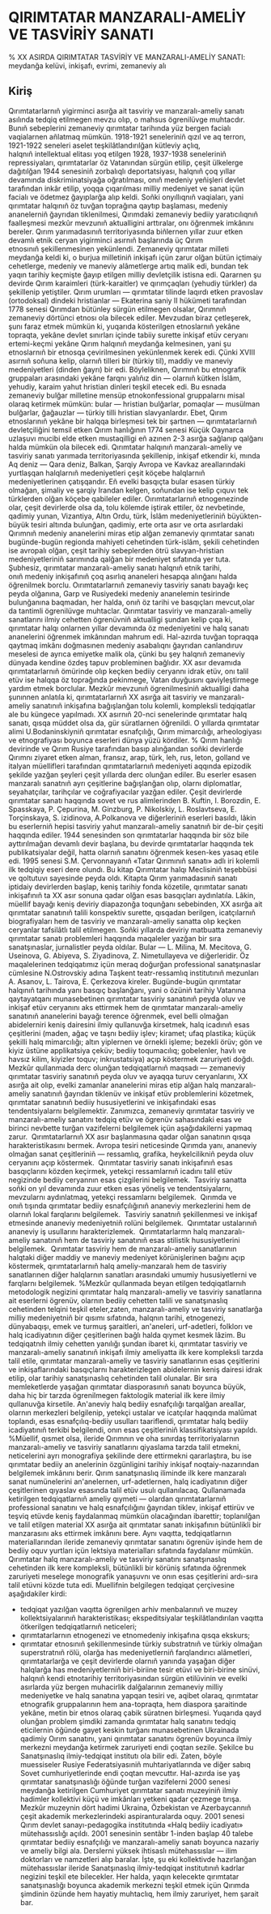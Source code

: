 # QIRIMTATAR MANZARALI-AMELİY VE TASVİRİY SANATI
% ХХ ASIRDA QIRIMTATAR TASVİRİY VE MANZARALI-AMELİY SANATI: meydanğa kelüvi, inkişafı, evrimi, zemaneviy alı

## Kiriş
Qırımtatarlarnıñ yigirminci asırğa ait tasviriy ve manzaralı-ameliy sanatı asılında tedqiq etilmegen mevzu olıp, o mahsus ögrenilüvge muhtacdır.
Bunıñ sebeplerini zemaneviy qırımtatar tarihında yüz bergen facialı vaqialarnen añlatmaq mümkün.
1918-1921 seneleriniñ qızıl ve aq terrorı, 1921-1922 seneleri aselet teşkilâtlandırılğan kütleviy açlıq, halqnıñ intellektual elitası yoq etilgen 1928, 1937-1938 seneleriniñ repressiyaları, qırımtatarlar öz Vatanından sürgün etilip, çeşit ülkelerge dağıtılğan 1944 senesiniñ zorbalıqlı deportatsiyası, halqnıñ çoq yıllar devamında diskriminatsiyağa oğratılması, onıñ medeniy yeñişleri devlet tarafından inkâr etilip, yoqqa çıqarılması milliy medeniyet ve sanat içün facialı ve ödetmez ğayıplarğa alıp keldi.
Soñki onyıllıqnıñ vaqiaları, yani qırımtatar halqınıñ öz tuvğan toprağına qaytıp başlaması, medeniy ananelerniñ ğayrıdan tiklenilmesi, Qırımdaki zemaneviy bediiy yaratıcılıqnıñ faalleşmesi mezkûr mevzunıñ aktualligini arttıralar, onı öğrenmek imkânını bereler.
Qırım yarımadasınıñ territoriyasında biñlernen yıllar zuur etken devamlı etnik ceryan yigirminci asırnıñ başlarında üç Qırım etnosınıñ şekillenmesinen yekünlendi.
Zemaneviy qırımtatar milleti meydanğa keldi ki, o burjua milletiniñ inkişafı içün zarur olğan bütün içtimaiy cehetlerge, medeniy ve maneviy alâmetlerge artıq malik edi, bundan tek yaqın tarihiy keçmişte ğayıp etilgen milliy devletçilik istisna edi.
Qararnen şu devirde Qırım karaimleri (türk-karaitler) ve qırımçaqları (yehudiy türkler) da şekillenip yetiştiler.
Qırım urumları — qırımtatar tilinde laqırdı etken pravoslav (ortodoksal) dindeki hristianlar — Ekaterina saniy II hükümeti tarafından 1778 senesi Qırımdan bütünley sürgün etilmegen olsalar, Qırımnıñ zemaneviy dörtünci etnosı ola bilecek ediler.
Mevzudan biraz çetleşerek, şunı faraz etmek mümkün ki, yuqarıda kösterilgen etnoslarnıñ yekâne topraqta, yekâne devlet sınırları içinde tabiiy surette inkişaf etüv ceryanı ertemi-keçmi yekâne Qırım halqınıñ meydanğa kelmesinen, yani şu etnoslarnıñ bir etnosqa çevirilmesinen yekünlenmek kerek edi.
Çünki XVIII asırnıñ soñuna kelip, olarnıñ tilleri bir (türkiy til), maddiy ve maneviy medeniyetleri (dinden ğayrı) bir edi.
Böyleliknen, Qırımnıñ bu etnografik gruppaları arasındaki yekâne farqnı yalıñız din — olarnıñ kütken İslâm, yehudiy, karaim yahut hristian dinleri teşkil etecek edi.
Bu esnada zemaneviy bulğar milletine mensüp etnokonfessional gruppalarnı misal olaraq ketirmek mümkün: bular — hristian bulğarlar, pomaqlar — musülman bulğarlar, ğağauzlar — türkiy tilli hristian slavyanlardır.
Ebet, Qırım etnoslarınıñ yekâne bir halqqa birleşmesi tek bir şartnen — qırımtatarlarnıñ devletçiliğini temsil etken Qırım hanlığının 1774 senesi Küçük Oaynarca uzlaşuvı mucibi elde etken mustaqilligi eñ azınen 2-3 asırğa sağlanıp qalğanı halda mümkün ola bilecek edi.
Qırımtatar halqınıñ manzaralı-ameliy ve tasviriy sanatı yarımada territoriyasında şekillenip, inkişaf etkendir ki, mında Aq deniz — Qara deniz, Balkan, Şarqiy Avropa ve Kavkaz areallarındaki yurtlaşqan halqlarnıñ medeniyetleri çeşit köçebe halqlarnıñ medeniyetlerinen çatışqandır.
Eñ evelki basqıçta bular esasen türkiy olmağan, şimaliy ve şarqiy Irandan kelgen, soñundan ise kelip çıquvı tek türklerden olğan köçebe qabileler ediler.
Oırımtatarlarnıñ etnogenezinde olar, çeşit devirlerde olsa da, tolu kölemde iştirak ettiler, öz nevbetinde, qadimiy yunan, Vizantiya, Altın Ordu, türk, İslâm medeniyetleriniñ büyükten-büyük tesiri altında bulunğan, qadimiy, erte orta asır ve orta asırlardaki Qırımnıñ medeniy ananelerini miras etip alğan zemaneviy qırımtatar sanatı bugünde-bugün regionda mahiyeti cehetinden türk-islâm, şekili cehetinden ise avropalı olğan, çeşit tarihiy sebeplerden ötrü slavyan-hristian medeniyetleriniñ sarımında qalğan bir medeniyet sıfatında yer tuta.
Şubhesiz, qırımtatar manzaralı-ameliy sanatı halqnıñ etnik tarihi, onıñ medeniy inkişafınıñ çoq asırlıq ananeleri hesapqa alınğanı halda öğrenilmek borclu.
Oırımtatarlarnıñ zemaneviy tasviriy sanatı bayağı keç peyda olğanına, Garp ve Rusiyedeki medeniy ananelemin tesirinde bulunğanına baqmadan, her halda, onıñ öz tarihi ve basqıçları mevcut,оlar da tantimli ögrenilüvge muhtaclar.
Qırımtatar tasviriy ve manzaralı-ameliy sanatlarını ilmiy cehetten ögrenüvniñ aktualligi şundan kelip çıqa ki, qırımtatar halqı onlarnen yıllar devamında öz medeniyetini ve halq sanatı ananelerini öğrenmek imkânından mahrum edi.
Hal-azırda tuvğan topraqqa qaytmaq imkânı doğmasınen medeniy asabalıqnı ğayrıdan canlandıruv meselesi de ayrıca emiyetke malik ola, çünki bu şey halqnıñ zemaneviy dünyada kendine özdeş tapuv probleminen bağlıdır.
XX asır devamıda qırımtatarlarnıñ ömürinde olıp keçken bediiy ceryannı idrak etüv, onı talil etüv ise halqqa öz toprağında pekinmege, Vatan duyğusını qaviyleştirmege yardım etmek borclular.
Mezkûr mevzunıñ ögrenilmesiniñ aktualligi daha şunınnen anlatıla ki, qırımtatarlarnıñ XX asırğa ait tasviriy ve manzaralı-ameliy sanatınıñ inkişafına bağışlanğan tolu kolemli, kompleksli tedqiqatlar ale bu küngece yapılmadı.
XX asırnıñ 20-nci senelerinde qırımtatar halq sanatı, qısqa müddet olsa da, gür süratlarnen öğrenildi.
O yıllarda qırımtatar alimi U.Bodaninskiyniñ qırımtatar esnafçılığı, Qırım mimarcılığı, arheologiyası ve etnografiyası boyunca eserleri dünya yüzü kördiler.
% Qırım hanlığı devirinde ve Qırım Rusiye tarafından basıp alınğandan soñki devirlerde Qırımnı ziyaret etken alman, fransız, arap, türk, leh, rus, leton, golland ve italyan müellifleri tarafından qırımtatarlarnıñ medeniyeti aqqında epizodik şekilde yazğan şeyleri çeşit yıllarda derc olunğan ediler.
Bu eserler esasen manzaralı sanatnıñ ayrı çeşitlerine bağışlanğan olıp, olarnı diplomatlar, seyahatçılar, tarihçılar ve coğrafiyacılar yazğan ediler.
Çeşit devirlerde qırımtatar sanatı haqqında sovet ve rus alimlerinden B. Kuftin, I. Borozdin, E. Spasskaya, P. Çepurina, M. Ginzburg, P. Nikolskiy, L. Roslavtseva, E. Torçinskaya, S. izidinova, A.Polkanova ve diğerleriniñ eserleri basıldı, lâkin bu eserlerniñ hepisi tasviriy yahut manzaralı-ameliy sanatnıñ bir de-bir çeşiti haqqında ediler.
1944 senesinden son qırımtatarlar haqqında bir söz bile ayttırılmağan devamlı devir başlana, bu devirde qırımtatarlar haqqında tek publikatsiyalar değil, hatta olarnıñ sanatını öğrenmek kesen-kes yasaq etile edi.
1995 senesi S.M. Çervonnayanıñ «Tatar Qırımınıñ sanatı» adlı iri kolemli ilk tedqiqiy eseri dere olundı.
Bu kitap Qırımtatar halqı Meclisiniñ teşebbüsi ve qoltutuvı sayesinde peyda oldı.
Kitapta Qırım yarımadasınıñ sanatı iptidaiy devirlerden başlap, keniş tarihiy fonda közetile, qırımtatar sanatı inkişafınıñ ta XX asır sonuna qadar olğan esas basqıçları aydınlatıla.
Lâkin, müellif bayağı keniş deviriy diapazonğa toqunğanı sebebinden, XX asırğa ait qırımtatar sanatınıñ talili konspektiv surette, qısqadan berilgen, icatçılarnıñ biografiyaları hem de tasviriy ve manzaralı-ameliy sanatta olıp keçken ceryanlar tafsilâtlı talil etilmegen.
Soñki yıllarda deviriy matbuatta zemaneviy qırımtatar sanatı problemleri haqqında maqaleler yazğan bir sıra sanatşınaslar, jurnalistler peyda oldılar.
Bular — L. Milina, M. Mecitova, G. Useinova, G. Abiyeva, S. Ziyadinova, Z. Nimetullayeva ve diğerleridir.
Öz maqalelerinen tedqiqatımız içün meraq doğurğan professional sanatşınaslar cümlesine N.Ostrovskiy adına Taşkent teatr-ressamlıq institutınıñ mezunları A. Asanov, L. Tairova, E. Çerkezova kireler.
Bugünde-bugün qırımtatar halqınıñ tarihında yanı basqıç başlanğanı, yani o özüniñ tarihiy Vatanına qaytayatqanı munasebetinen qırımtatar tasviriy sanatınıñ peyda oluv ve inkişaf etüv ceryanını aks ettirmek hem de qırımtatar manzaralı-ameliy sanatınıñ ananelerini bayağı terence öğrenmek, evel belli olmağan abidelerniri keniş dairesini ilmiy qullanuvğa kirsetmek, halq icadınıñ esas çeşitlerini (maden, ağaç ve taşnı bediiy işlev; kiramet; ufaq plastika; küçük şekilli halq mimarcılığı; altın yiplernen ve örnekli işleme; bezekli örüv; gön ve kiyiz üstüne applikatsiya çeküv; bediiy toqumacılıq; gobelenler, havlı ve havsız kilim, kiyizler toquv; inkrustatsiya) açıp köstermek zaruriyeti doğdı.
Mezkûr qullanmada derc olunğan tedqiqatlarnıñ maqsadı — zemaneviy qırımtatar tasviriy sanatınıñ peyda oluv ve ayaqqa turuv ceryanlarını, XX asırğa ait olıp, evelki zamanlar ananelerini miras etip alğan halq manzaralı-ameliy sanatınıñ ğayrıdan tiklenüv ve inkişaf etüv problemlerini közetmek, qırımtatar sanatınıñ bediiy hususiyetlerini ve inkişafındaki esas tendentsiyalarnı belgilemektir.
Zanımızca, zemaneviy qırımtatar tasviriy ve manzaralı-ameliy sanatını tedqiq etüv ve ögrenüv sahasındaki esas ve birinci nevbette turğan vazifelerni belgilemek içün aşağıdakilerni yapmaq zarur.
 Qırımtatarlarnıñ XX asır başlanmasına qadar olğan sanatının qısqa harakteristikasını bermek.
Avropa tesiri neticesinde Qırımda yanı, ananeviy olmağan sanat çeşitleriniñ — ressamlıq, grafika, heykelcilikniñ peyda oluv ceryanını açıp köstermek.
 Qırımtatar tasviriy sanatı inkişafınıñ esas basqıçlarını közden keçirmek, yetekçi ressamlarnıñ icadını talil etüv negizinde bediiy ceryannın esas çizgilerini belgilemek.
 Tasviriy sanatta soñki on yıl devamında zuur etken esas yöneliş ve tendentsiyalarnı, mevzularnı aydınlatmaq, yetekçi ressamlarnı belgilemek.
 Qırımda ve onıñ tışında qırımtatar bediiy esnafçılığınıñ ananeviy merkezlerini hem de olarnıñ lokal farqlarını belgilemek.
 Tasviriy sanatnıñ şekillenmesi ve inkişaf etmesinde ananeviy medeniyetniñ rolüni belgilemek.
 Qırımtatar ustalarınıñ ananeviy iş usullarını harakterizlemek.
 Qırımtatarlarmn halq manzaralı-ameliy sanatınıñ hem de tasviriy sanatınıñ esas stilistik hususiyetlerini belgilemek.
 Qırımtatar tasviriy hem de manzaralı-ameliy sanatlarının halqtaki diğer maddiy ve maneviy medeniyet körünişlerinen bağını açıp köstermek, qırımtatarlarnıñ halq ameliy-manzaralı hem de tasviriy sanatlarınen diğer halqlarnın sanatları arasındaki umumiy hususiyetlerni ve farqlarnı belgilemek.
%Mezkûr qullanmada beyan etilgen tedqiqatlarnıh metodologik negizini qırımtatar halq manzaralı-ameliy ve tasviriy sanatlarına ait eserlerni ögrenüv, olarnın bediiy cehetten talili ve sanatşınaslıq cehetinden telqini teşkil eteler,zaten, manzaralı-ameliy ve tasviriy sanatlarğa milliy medeniyetniñ bir qısımı sıfatında, halqnın tarihi, etnogenezi, dünyabaqışı, emek ve turmuş şaraitleri, an'aneleri, urf-adetleri, folklorı ve halq icadiyatının diğer çeşitlerinen bağlı halda qıymet kesmek lâzim.
Bu tedqiqatnıh ilmiy cehetten yanılığı şundan ibaret ki, qırımtatar tasviriy ve manzaralı-ameliy sanatınıñ inkişafı ilmiy ameliyatta ilk kere kompleksli tarzda talil etile, qırımtatar manzaralı-ameliy ve tasviriy sanatlarının esas çeşitlerini ve inkişaflarındaki basqıçlarnı harakterizlegen abidelernin keniş dairesi idrak etilip, olar tarihiy sanatşınaslıq cehetinden talil olunalar.
Bir sıra memleketlerde yaşağan qırımtatar diasporasınıñ sanatı boyunca büyük, daha hiç bir tarzda ögrenilmegen faktologik material ilk kere ilmiy qullanuvğa kirsetile.
An'aneviy halq bediiy esnafçılığı tarqalğan areallar, olarnın merkezleri belgilenip, yetekçi ustalar ve icatçılar haqqında malûmat toplandı, esas esnafçılıq-bediiy usulları taariflendi, qırımtatar halq bediiy icadiyatınıñ terkibi belgilendi, onın esas çeşitleriniñ klassifikatsiyası yapıldı.
%Müellif, qısmet olsa, ileride Qırımnın ve oha sınırdaş territoriyalarnın manzaralı-ameliy ve tasviriy sanatlarını qiyaslama tarzda talil etmekni, neticelerini ayrı monografiya şekilinde dere ettirmekni qararlaştıra, bu ise qırımtatar bediiy an anelerinin özgünligini tarihiy inkişaf noqtaiy-nazarından belgilemek imkânını berir.
Qırım sanatşınaslıq iliminde ilk kere manzaralı sanat numünelerini an'anelernen, urf-adetlernen, halq icadiyatının diğer çeşitlerinen qıyaslav esasında talil etüv usulı qullanılacaq.
Qullanamada ketirilgen tedqiqatlarnıñ ameliy qıymeti — olardan qırımtatarlarnıñ professional sanatını ve halq esnafçılığını ğayrıdan tiklev, inkişaf ettirüv ve teşviq etüvde keniş faydalanmaq mümkün olacağından ibarettir; toplanılğan ve talil etilgen material XX asırğa ait qırımtatar sanatı inkişafının bütünlikli bir manzarasını aks ettirmek imkânını bere.
Aynı vaqıtta, tedqiqatlarnın materiallarından ileride zemaneviy qırımtatar sanatını ögrenüv işinde hem de bediiy oquv yurtları içün lektsiya materialları sıfatında faydalanır mümkün.
Qırımtatar halq manzaralı-ameliy ve tasviriy sanatını sanatşınaslıq cehetinden ilk kere kompleksli, bütünlikli bir körüniş sıfatında öğrenmek zaruriyeti meselege monografik yanaşuvnı ve onın esas çeşitlerini ardı-sıra talil etüvni közde tuta edi.
Muellifnin belgilegen tedqiqat çerçivesine aşağıdakiler kirdi:
- tedqiqat yazılğan vaqıtta ögrenilgen arhiv menbalarınıñ ve muzey kollektsiyalarınıñ harakteristikası; ekspeditsiyalar teşkilâtlandırılan vaqıtta ötkerilgen tedqiqatlarnıñ neticeleri;
- qırımtatarlarnın etnogenezi ve etnomedeniy inkişafına qısqa ekskurs;
- qırımtatar etnosınıñ şekillenmesinde türkiy substratnıñ ve türkiy olmağan superstratnıñ rölü, olarğa has medeniyetlerniñ farqlandırıcı alâmetleri, qırımtatarlarğa ve çeşit devirlerde olarnıñ yanında yaşağan diğer halqlarğa has medeniyetlerniñ biri-biriine tesir etüvi ve biri-birine sinüvi, halqnıñ kendi etnotarihiy territoriyasından sürgün etilüvinin ve evelki asırlarda yüz bergen muhacirlik dalğalarının zemaneviy milliy medeniyetke ve halq sanatına yapqan tesiri ve, aqibet olaraq, qırımtatar etnografik gruppalarının hem ana-topraqta, hem diaspora şaraitinde yekâne, metin bir etnos olaraq çabik süratnen birleşmesi.
Yuqarıda qayd olunğan problem şimdiki zamanda qırımtatar halq sanatını tedqiq eticilernin öğünde gayet keskin turğanı munasebetinen Ukrainada qadimiy Oırım sanatını, yani qırımtatar sanatını ögrenüv boyunca ilmiy merkezni meydanğa ketirmek zaruriyeti endi çoqtan sezile.
Şekilce bu Sanatşınaslıq ilmiy-tedqiqat institutı ola bilir edi.
Zaten, böyle muessiseler Rusiye Federatsiyasıniñ muhtariyatlarında ve diğer sabıq Sovet cumhuriyetlerinde endi çoqtan mevcuttır.
Hal-azırda ise yaş qırımtatar sanatşınaslığı öğünde turğan vazifelerni 2000 senesi meydanğa ketirilgen Cumhuriyet qırımtatar sanatı muzeyiniñ ilmiy hadimler kollektivi küçü ve imkânları yetkeni qadar çezmege tırışa.
Mezkûr muzeynin dört hadimi Ukraina, Özbekistan ve Azerbaycannıñ çeşit akademik merkezlerindeki aspiranturalarda oquy.
2001 senesi Qırım devlet sanayı-pedagogika institutında «Halq bediiy icadiyatı» mütehassıslığı açıldı.
2001 senesinin sentâbr 1-inden başlap 40 talebe qırımtatar bediiy esnafçılığı ve manzaralı-ameliy sanatı boyunca nazariy ve ameliy bilgi ala.
Derslerni yüksek ihtisaslı mütehassıslar — ilim doktorları ve namzetleri alıp baralar.
İşte, şu eki kollektivde hazırlanğan mütehassıslar ileride Sanatşınaslıq ilmiy-tedqiqat institutınıñ kadrlar negizini teşkil ete bilecekler.
Her halda, yaqın kelecekte qırımtatar sanatşınaslığı boyunca akademik merkezni teşkil etmek içün Qırımda şimdinin özünde hem hayatiy muhtaclıq, hem ilmiy zaruriyet, hem şarait bar.
